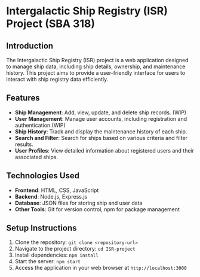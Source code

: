 # Intergalactic Ship Registry (ISR) Project (SBA 318)

## Introduction
The Intergalactic Ship Registry (ISR) project is a web application designed to manage ship data, including ship details, ownership, and maintenance history. This project aims to provide a user-friendly interface for users to interact with ship registry data efficiently.

## Features
- **Ship Management**: Add, view, update, and delete ship records. (WIP)
- **User Management**: Manage user accounts, including registration and authentication.(WIP)
- **Ship History**: Track and display the maintenance history of each ship.
- **Search and Filter**: Search for ships based on various criteria and filter results.
- **User Profiles**: View detailed information about registered users and their associated ships.

## Technologies Used
- **Frontend**: HTML, CSS, JavaScript
- **Backend**: Node.js, Express.js
- **Database**: JSON files for storing ship and user data
- **Other Tools**: Git for version control, npm for package management

## Setup Instructions
1. Clone the repository: `git clone <repository-url>`
2. Navigate to the project directory: `cd ISR-project`
3. Install dependencies: `npm install`
4. Start the server: `npm start`
5. Access the application in your web browser at `http://localhost:3000`


